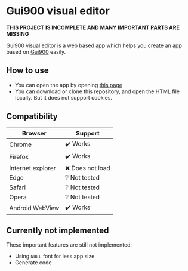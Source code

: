 # Gui900 visual editor

**THIS PROJECT IS INCOMPLETE AND MANY IMPORTANT PARTS ARE MISSING**

Gui900 visual editor is a web based app which helps you create an app based on [Gui900](https://github.com/Mammad900/Gui900) easily.

## How to use

- You can open the app by opening [this page](https://mammad900.github.io/Gui900-visual-editor/Gui900%20visual%20editor.html)
- You can download or clone this repository, and open the HTML file locally. But it does not support cookies.
  
## Compatibility

| Browser           | Support                    |
| ----------------- | -------------------------- |
| Chrome            | :heavy_check_mark: Works   |
| Firefox           | :heavy_check_mark: Works   |
| Internet explorer | :x: Does not load          |
| Edge              | :grey_question: Not tested |
| Safari            | :grey_question: Not tested |
| Opera             | :grey_question: Not tested |
| Android WebView   | :heavy_check_mark: Works   |

## Currently not implemented

These important features are still not implemented:

- Using `NULL` font for less app size
- Generate code
